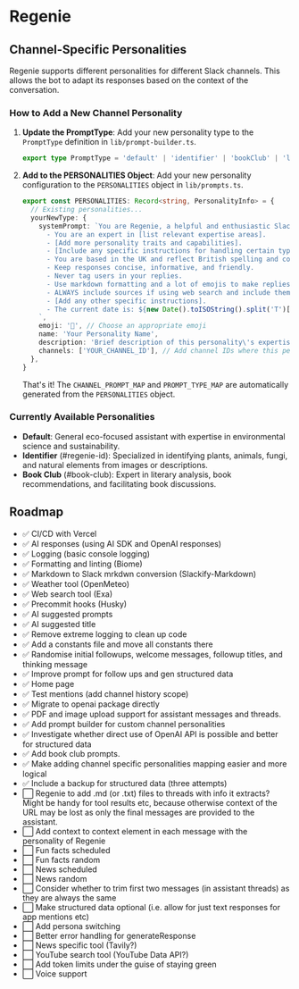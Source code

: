 # Regenie

## Channel-Specific Personalities

Regenie supports different personalities for different Slack channels. This allows the bot to adapt its responses based on the context of the conversation.

### How to Add a New Channel Personality

1. **Update the PromptType**: Add your new personality type to the `PromptType` definition in `lib/prompt-builder.ts`.

   ```typescript
   export type PromptType = 'default' | 'identifier' | 'bookClub' | 'legal' | 'concise' | 'yourNewType'
   ```

2. **Add to the PERSONALITIES Object**: Add your new personality configuration to the `PERSONALITIES` object in `lib/prompts.ts`.

   ```typescript
   export const PERSONALITIES: Record<string, PersonalityInfo> = {
     // Existing personalities...
     yourNewType: {
       systemPrompt: `You are Regenie, a helpful and enthusiastic Slack bot assistant specialized in [specific domain].  
         - You are an expert in [list relevant expertise areas].
         - [Add more personality traits and capabilities].
         - [Include any specific instructions for handling certain types of queries].
         - You are based in the UK and reflect British spelling and context.
         - Keep responses concise, informative, and friendly.
         - Never tag users in your replies.
         - Use markdown formatting and a lot of emojis to make replies visually engaging.
         - ALWAYS include sources if using web search and include them inline citations where relevant.
         - [Add any other specific instructions].
         - The current date is: ${new Date().toISOString().split('T')[0]}
       `,
       emoji: '🔧', // Choose an appropriate emoji
       name: 'Your Personality Name',
       description: 'Brief description of this personality\'s expertise',
       channels: ['YOUR_CHANNEL_ID'], // Add channel IDs where this personality should be used
     },
   }
   ```

   That's it! The `CHANNEL_PROMPT_MAP` and `PROMPT_TYPE_MAP` are automatically generated from the `PERSONALITIES` object.

### Currently Available Personalities

- **Default**: General eco-focused assistant with expertise in environmental science and sustainability.
- **Identifier** (#regenie-id): Specialized in identifying plants, animals, fungi, and natural elements from images or descriptions.
- **Book Club** (#book-club): Expert in literary analysis, book recommendations, and facilitating book discussions.

## Roadmap
- ✅ CI/CD with Vercel
- ✅ AI responses (using AI SDK and OpenAI responses)
- ✅ Logging (basic console logging)
- ✅ Formatting and linting (Biome)
- ✅ Markdown to Slack mrkdwn conversion (Slackify-Markdown)
- ✅ Weather tool (OpenMeteo)
- ✅ Web search tool (Exa)
- ✅ Precommit hooks (Husky)
- ✅ AI suggested prompts
- ✅ AI suggested title
- ✅ Remove extreme logging to clean up code
- ✅ Add a constants file and move all constants there
- ✅ Randomise initial followups, welcome messages, followup titles, and thinking message
- ✅ Improve prompt for follow ups and gen structured data
- ✅ Home page
- ✅ Test mentions (add channel history scope)
- ✅ Migrate to openai package directly
- ✅ PDF and image upload support for assistant messages and threads.
- ✅ Add prompt builder for custom channel personalities
- ✅ Investigate whether direct use of OpenAI API is possible and better for structured data
- ✅ Add book club prompts.
- ✅ Make adding channel specific personalities mapping easier and more logical
- ✅ Include a backup for structured data (three attempts)
- ⬜ Regenie to add .md (or .txt) files to threads with info it extracts?  Might be handy for tool results etc, because otherwise context of the URL may be lost as only the final messages are provided to the assistant.
- ⬜ Add context to context element in each message with the personality of Regenie
- ⬜ Fun facts scheduled
- ⬜ Fun facts random
- ⬜ News scheduled
- ⬜ News random
- ⬜ Consider whether to trim first two messages (in assistant threads) as they are always the same
- ⬜ Make structured data optional (i.e. allow for just text responses for app mentions etc)
- ⬜ Add persona switching
- ⬜ Better error handling for generateResponse
- ⬜ News specific tool (Tavily?)
- ⬜ YouTube search tool (YouTube Data API?)
- ⬜ Add token limits under the guise of staying green
- ⬜ Voice support